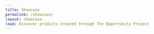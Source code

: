 ```yaml
---
title: Showcase
permalink: /showcase/
layout: showcase
lead: Discover products created through The Opportunity Project
---
```

